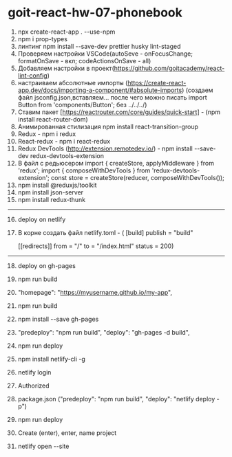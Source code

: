 # goit-react-hw-07-phonebook

1. npx create-react-app . --use-npm
2. npm i prop-types
3. линтинг npm install --save-dev prettier husky lint-staged
4. Проверяем настройки VSCode(autoSeve - onFocusChange; formatOnSave - вкл;
   codeActionsOnSave - all)
5. Добавляем настройки в
   проект(https://github.com/goitacademy/react-lint-config)
6. настраиваем абсолютные импорты
   (https://create-react-app.dev/docs/importing-a-component/#absolute-imports)
   (создаем файл jsconfig.json,вставляем... после чего можно писать import
   Button from 'components/Button'; без ../../../)
7. Ставим пакет [https://reactrouter.com/core/guides/quick-start] - (npm install
   react-router-dom)
8. Анимированная стилизация npm install react-transition-group
9. Redux - npm i redux
10. React-redux - npm i react-redux
11. Redux DevTools (http://extension.remotedev.io/) - npm install --save-dev
    redux-devtools-extension
12. В файл с редьюсером import { createStore, applyMiddleware } from 'redux';
    import { composeWithDevTools } from 'redux-devtools-extension'; const store
    = createStore(reducer, composeWithDevTools());
13. npm install @reduxjs/toolkit
14. npm install json-server
15. npm install redux-thunk

---

16. deploy on netlify
17. В корне создать файл netlify.toml - ( [build] publish = "build"

    [[redirects]] from = "/" to = "/index.html" status = 200)

---

18. deploy on gh-pages
19. npm run build
20. "homepage": "https://myusername.github.io/my-app",
21. npm run build
22. npm install --save gh-pages
23. "predeploy": "npm run build", "deploy": "gh-pages -d build",
24. npm run deploy

25. npm install netlify-cli -g
26. netlify login
27. Authorized
28. package.json ("predeploy": "npm run build", "deploy": "netlify deploy -p")
29. npm run deploy
30. Create (enter), enter, name project
31. netlify open --site
